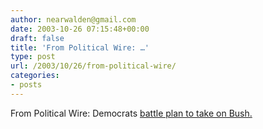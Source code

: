 ```yaml
---
author: nearwalden@gmail.com
date: 2003-10-26 07:15:48+00:00
draft: false
title: 'From Political Wire: …'
type: post
url: /2003/10/26/from-political-wire/
categories:
- posts
---
```


From Political Wire:  Democrats [battle plan to take on Bush.](//politicalwire.com/archives/003312.html')



